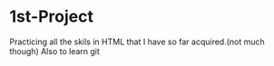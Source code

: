 # 1st-Project
Practicing all the skils in HTML that I  have so far acquired.(not much though)
Also to learn git
